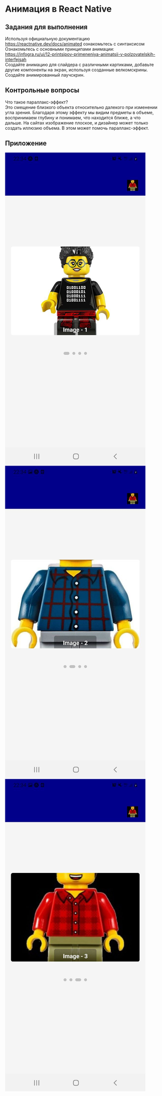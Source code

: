 # Анимация в React Native
## Задания для выполнения
Используя официальную документацию https://reactnative.dev/docs/animated ознакомьтесь с синтаксисом  
Ознакомьтесь с основными принципами анимации: https://infogra.ru/ui/12-printsipov-primeneniya-animatsii-v-polzovatelskih-interfejsah  
Создайте анимацию для слайдера с различными картиками, добавьте другие компоненты на экран, используя созданные велкомскрины.   
Создайте анимированный лаучскрин.  
## Контрольные вопросы
Что такое параллакс-эффект?  
Это смещение близкого объекта относительно далекого при изменении угла зрения. Благодаря этому эффекту мы видим предметы в объеме, воспринимаем глубину и понимаем, что находится ближе, а что дальше. На сайтах изображение плоское, и дизайнер может только создать иллюзию объема. В этом может помочь параллакс-эффект.  
## Приложение
![animation](https://github.com/dvaisluk/Android/blob/main/CD%202.5%20%D0%90%D0%BD%D0%B8%D0%BC%D0%B0%D1%86%D0%B8%D1%8F/photo_2022-04-28_22-37-32.jpg)
![animation](https://github.com/dvaisluk/Android/blob/main/CD%202.5%20%D0%90%D0%BD%D0%B8%D0%BC%D0%B0%D1%86%D0%B8%D1%8F/photo_2022-04-28_22-37-35.jpg)
![animation](https://github.com/dvaisluk/Android/blob/main/CD%202.5%20%D0%90%D0%BD%D0%B8%D0%BC%D0%B0%D1%86%D0%B8%D1%8F/photo_2022-04-28_22-37-38.jpg)
